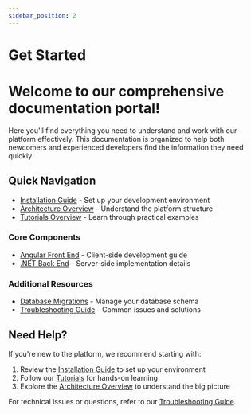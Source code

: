 ```yaml
---
sidebar_position: 2
---
```


# Get Started

# Welcome to our comprehensive documentation portal!

Here you'll find everything you need to understand and work with our platform effectively. This documentation is organized to help both newcomers and experienced developers find the information they need quickly.

## Quick Navigation
- [Installation Guide](/docs/installation) - Set up your development environment
- [Architecture Overview](/docs/architecture.md) - Understand the platform structure
- [Tutorials Overview](/docs/category/tutorial---basics) - Learn through practical examples


### Core Components
- [Angular Front End](/docs/tutorial-basics/create-client-page) - Client-side development guide
- [.NET Back End](/docs/tutorial-basics/create-server-page) - Server-side implementation details

### Additional Resources
- [Database Migrations](/docs/database/migrations) - Manage your database schema
- [Troubleshooting Guide](/docs/database/migrations) - Common issues and solutions

## Need Help?

If you're new to the platform, we recommend starting with:
1. Review the [Installation Guide](/docs/installation) to set up your environment
2. Follow our [Tutorials](/docs/category/tutorial---basics) for hands-on learning
3. Explore the [Architecture Overview](/docs/architecture.md) to understand the big picture

For technical issues or questions, refer to our [Troubleshooting Guide](/docs/installation).